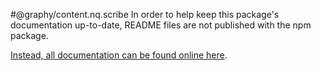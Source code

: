 #@graphy/content.nq.scribe
In order to help keep this package's documentation up-to-date, README files are not published with the npm package.

[Instead, all documentation can be found online here](https://graphy.link/).
